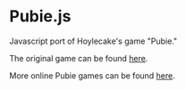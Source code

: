 # Pubie.js
<p>Javascript port of Hoylecake's game "Pubie."</p>
<p>The original game can be found <a href="https://hoylecake.com/pubie" target="_blank">here</a>.</p>
<p>More online Pubie games can be found <a href="https://github.com/quique-gq/pubie" target="_blank">here</a>.</p>
